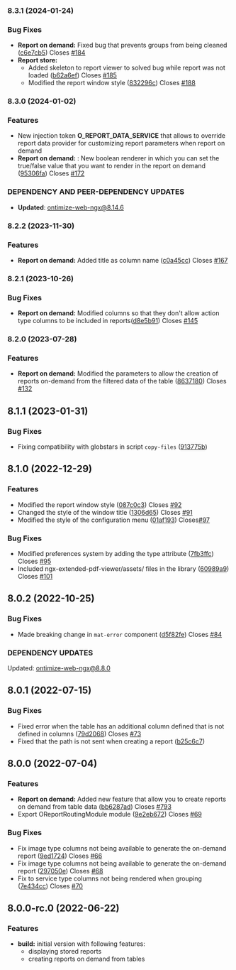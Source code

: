 ### 8.3.1 (2024-01-24)
### Bug Fixes
* **Report on demand:** Fixed bug that prevents groups from being cleaned ([c6e7cb5](https://github.com/OntimizeWeb/ontimize-web-ngx-report/commit/c6e7cb5)) Closes [#184](https://github.com/OntimizeWeb/ontimize-web-ngx-report/issues/184)
* **Report store:**
  * Added skeleton to report viewer to solved bug while report was not loaded ([b62a6ef](https://github.com/OntimizeWeb/ontimize-web-ngx-report/commit/b62a6ef)) Closes [#185](https://github.com/OntimizeWeb/ontimize-web-ngx-report/issues/185)
  * Modified the report window style ([832296c](https://github.com/OntimizeWeb/ontimize-web-ngx-report/commit/832296c)) Closes [#188](https://github.com/OntimizeWeb/ontimize-web-ngx-report/issues/188)


### 8.3.0 (2024-01-02)
### Features
* New injection token **O_REPORT_DATA_SERVICE** that allows to override report data provider for customizing report parameters when report on demand
* **Report on demand:** : New boolean renderer in which you can set the true/false value that you want to render in the report on demand ([95306fa](https://github.com/OntimizeWeb/ontimize-web-ngx-report/commit/95306fa)) Closes [#172](https://github.com/OntimizeWeb/ontimize-web-ngx-report/issues/172)

### DEPENDENCY AND PEER-DEPENDENCY UPDATES
* **Updated**: ontimize-web-ngx@8.14.6

### 8.2.2 (2023-11-30)
### Features
* **Report on demand:**  Added title as column name ([c0a45cc](https://github.com/OntimizeWeb/ontimize-web-ngx-report/commit/c0a45cc)) Closes [#167](https://github.com/OntimizeWeb/ontimize-web-ngx-report/issues/167)

### 8.2.1 (2023-10-26)
### Bug Fixes
* **Report on demand:** Modified columns so that they don't allow action type columns to be included in reports([d8e5b91](https://github.com/OntimizeWeb/ontimize-web-ngx-report/commit/d8e5b91)) Closes [#145](https://github.com/OntimizeWeb/ontimize-web-ngx-report/issues/145)

### 8.2.0 (2023-07-28)
### Features
* **Report on demand:** Modified the parameters to allow the creation of reports on-demand from the filtered data of the table ([8637180](https://github.com/OntimizeWeb/ontimize-web-ngx-report/commit/8637180)) Closes [#132](https://github.com/OntimizeWeb/ontimize-web-ngx-report/issues/132)

## 8.1.1 (2023-01-31)
### Bug Fixes
* Fixing compatibility with globstars in script `copy-files` ([913775b](https://github.com/OntimizeWeb/ontimize-web-ngx-report/commit/913775b))

## 8.1.0 (2022-12-29)
### Features
* Modified the report window style ([087c0c3](https://github.com/OntimizeWeb/ontimize-web-ngx-report/commit/087c0c3)) Closes [#92](https://github.com/OntimizeWeb/ontimize-web-ngx-report/issues/92)
* Changed the style of the window title ([1306d65](https://github.com/OntimizeWeb/ontimize-web-ngx-report/commit/1306d65)) Closes [#91](https://github.com/OntimizeWeb/ontimize-web-ngx-report/issues/91)
* Modified the style of the configuration menu ([01af193](https://github.com/OntimizeWeb/ontimize-web-ngx-report/commit/01af193)) Closes[#97](https://github.com/OntimizeWeb/ontimize-web-ngx-report/issues/97)
### Bug Fixes
* Modified preferences system by adding the type attribute ([7fb3ffc](https://github.com/OntimizeWeb/ontimize-web-ngx-report/commit/7fb3ffc)) Closes [#95](https://github.com/OntimizeWeb/ontimize-web-ngx-report/issues/95)
* Included ngx-extended-pdf-viewer/assets/ files in the library ([60989a9](https://github.com/OntimizeWeb/ontimize-web-ngx-report/commit/60989a9)) Closes [#101](https://github.com/OntimizeWeb/ontimize-web-ngx-report/issues/101)

## 8.0.2 (2022-10-25)
### Bug Fixes
* Made breaking change in `mat-error` component ([d5f82fe](https://github.com/OntimizeWeb/ontimize-web-ngx-report/commit/d5f82fe)) Closes [#84](https://github.com/OntimizeWeb/ontimize-web-ngx-report/issues/84)

### DEPENDENCY UPDATES
Updated: ontimize-web-ngx@8.8.0

## 8.0.1 (2022-07-15)
### Bug Fixes
  * Fixed error when the table has an additional column defined that is not defined in columns ([79d2068](https://github.com/OntimizeWeb/ontimize-web-ngx-report/commit/79d2068)) Closes [#73](https://github.com/OntimizeWeb/ontimize-web-ngx-report/issues/73)
  * Fixed that the path is not sent when creating a report ([b25c6c7](https://github.com/OntimizeWeb/ontimize-web-ngx-report/commit/b25c6c7))

## 8.0.0 (2022-07-04)
### Features
  * **Report on demand:** Added new feature that allow you to create reports on demand from table data ([bb6287ad](https://github.com/OntimizeWeb/ontimize-web-ngx-report/commit/bb6287ad)) Closes [#793](https://github.com/OntimizeWeb/ontimize-web-ngx/issues/793)
  * Export OReportRoutingModule module ([9e2eb672](https://github.com/OntimizeWeb/ontimize-web-ngx-report/commit/9e2eb672)) Closes [#69](https://github.com/OntimizeWeb/ontimize-web-ngx-report/issues/69)
### Bug Fixes
  * Fix image type columns not being available to generate the on-demand report ([9ed1724](https://github.com/OntimizeWeb/ontimize-web-ngx-report/commit/9ed1724)) Closes [#66](https://github.com/OntimizeWeb/ontimize-web-ngx-report/issues/66)
  * Fix image type columns not being available to generate the on-demand report ([297050e](https://github.com/OntimizeWeb/ontimize-web-ngx-report/commit/297050e)) Closes [#68](https://github.com/OntimizeWeb/ontimize-web-ngx-report/issues/68)
  * Fix to service type columns not being rendered when grouping ([7e434cc](https://github.com/OntimizeWeb/ontimize-web-ngx-report/commit/7e434cc)) Closes [#70](https://github.com/OntimizeWeb/ontimize-web-ngx-report/issues/70)

## 8.0.0-rc.0 (2022-06-22)
### Features
* **build:** initial version with following features:
  * displaying stored reports
  * creating reports on demand from tables
